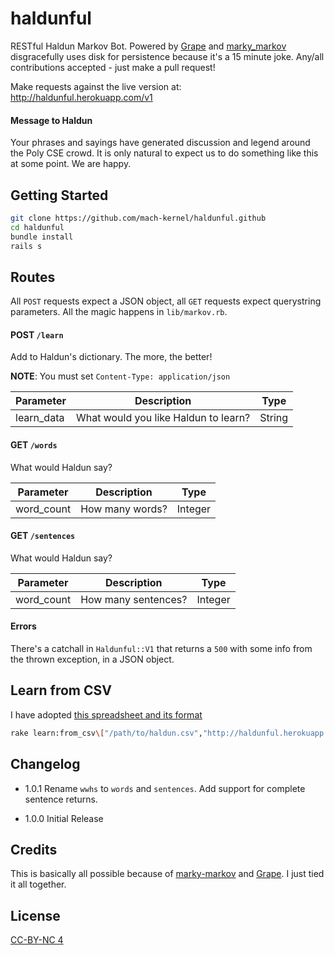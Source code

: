 # haldunful
RESTful Haldun Markov Bot. Powered by [Grape](https://github.com/zolrath/marky_markov) and [marky_markov](https://github.com/zolrath/marky_markov) disgracefully uses disk for persistence because it's a 15 minute joke. Any/all contributions accepted - just make a pull request!

Make requests against the live version at: http://haldunful.herokuapp.com/v1

#### Message to Haldun
Your phrases and sayings have generated discussion and legend around the Poly CSE crowd. It is only natural to expect us to do something like this at some point. We are happy.

## Getting Started
```bash
git clone https://github.com/mach-kernel/haldunful.github
cd haldunful 
bundle install
rails s
```

## Routes

All `POST` requests expect a JSON object, all `GET` requests expect querystring parameters. All the magic happens in `lib/markov.rb`.

#### POST `/learn`
Add to Haldun's dictionary. The more, the better! 

**NOTE**: You must set `Content-Type: application/json`

| Parameter  | Description                          | Type   |
|------------|--------------------------------------|--------|
| learn_data | What would you like Haldun to learn? | String |

#### GET `/words`
What would Haldun say?

| Parameter  | Description                          | Type   |
|------------|--------------------------------------|--------|
| word_count | How many words? | Integer |

#### GET `/sentences`
What would Haldun say?

| Parameter  | Description                          | Type   |
|------------|--------------------------------------|--------|
| word_count | How many sentences? | Integer |

#### Errors

There's a catchall in `Haldunful::V1` that returns a `500` with some info from the thrown exception, in a JSON object.

## Learn from CSV

I have adopted [this spreadsheet and its format](https://docs.google.com/spreadsheets/d/1pMBLXOh-xjIKd10OxRnh-Izumjqkz8dYM7pPSyH8OoE/edit#gid=0)

```bash
rake learn:from_csv\["/path/to/haldun.csv","http://haldunful.herokuapp.com"\]
```

## Changelog

- 1.0.1
Rename `wwhs` to `words` and `sentences`. Add support for complete sentence returns.

- 1.0.0
Initial Release

## Credits
This is basically all possible because of [marky-markov](https://github.com/zolrath/marky_markov) and [Grape](https://github.com/zolrath/marky_markov). I just tied it all together.

## License
[CC-BY-NC 4](http://creativecommons.org/licenses/by-nc/4.0/)
